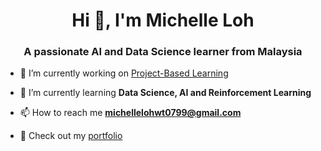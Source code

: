 <h1 align="center">Hi 👋, I'm Michelle Loh</h1>
<h3 align="center">A passionate AI and Data Science learner from Malaysia</h3>

- 🔭 I’m currently working on [Project-Based Learning](https://github.com/Michelle-alt/Project_based_learning)

- 🌱 I’m currently learning **Data Science, AI and Reinforcement Learning**

- 📫 How to reach me **michellelohwt0799@gmail.com**

- 🌟 Check out my [portfolio](https://michelle-lohwt.github.io/portfolio/)

